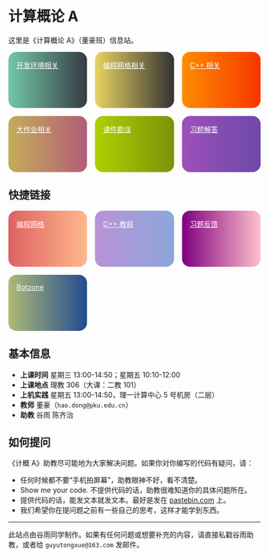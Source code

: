 # 计算概论 A

这里是《计算概论 A》（董豪班）信息站。

<div class="action-container">
    <a href="/ide/" class="action bg1">开发环境相关</a>
    <a href="/grid/" class="action bg7">编程网格相关</a>
    <a href="/cpp/" class="action bg2">C++ 相关</a>
    <a href="/assignment/" class="action bg9">大作业相关</a>
    <a href="/errata/" class="action bg3">课件勘误</a>
    <a href="/answer/" class="action bg4">习题解答</a>
</div>

## 快捷链接

<div class="action-container">
    <a
      href="https://programming.pku.edu.cn/course/0b0ead5e1550494cb060fca75d9e2604/"
      class="action bg5"
      target="_blank" rel="noreferrer"
    >
      编程网格
    </a>
    <a 
      href="https://learn-cpp.tk"
      class="action bg6"
      target="_blank" rel="noreferrer"
    >
      C++ 教程
    </a>
    <a 
      href="https://www.wjx.cn/vm/mYItJDv.aspx"
      class="action bg8"
      target="_blank" rel="noreferrer"
    >
      习题反馈
    </a>
    <a
      href="https://botzone.org.cn"
      class="action bg10"
      target="_blank" rel="noreferrer"
    >
      Botzone
    </a>
</div>

## 基本信息

- **上课时间** 星期三 13:00-14:50；星期五 10:10-12:00
- **上课地点** 理教 306（大课：二教 101）
- **上机实践** 星期五 13:00-14:50，理一计算中心 5 号机房（二层）
- **教师** 董豪（`hao.dong@pku.edu.cn`）
- **助教** 谷雨 陈齐治

## 如何提问

《计概 A》助教尽可能地为大家解决问题。如果你对你编写的代码有疑问，请：
- 任何时候都不要“手机拍屏幕”，助教眼神不好，看不清楚。
- Show me your code. 不提供代码的话，助教很难知道你的具体问题所在。
- 提供代码的话，能发文本就发文本。最好是发在 [pastebin.com](https://pastebin.com) 上。
- 我们希望你在提问题之前有一些自己的思考，这样才能学到东西。

-----

此站点由谷雨同学制作。如果有任何问题或想要补充的内容，请直接私戳谷雨助教，或者给 `guyutongxue@163.com` 发邮件。

<style>
    /* https://uigradients.com/ */
.action-container {
    display: grid;
    grid-template-columns: 1fr 1fr;
    gap: 1rem;
}
@media (min-width: 576px) {
    .action-container {
        grid-template-columns: 1fr 1fr 1fr;
    }
}
@media (min-width: 992px) {
    .action-container {
        grid-template-columns: 1fr 1fr 1fr 1fr;
    }
}
a.action {
    display: block;
    height: 5rem;
    border-radius: 1rem;
    padding: 1rem;
    font-weight: unset;
    color: white;
    transition: transform 0.2s;
}
a.action:hover {
    color: white;
    transform: scale(110%);
}
.bg1 {
    background: linear-gradient(to right, #73c8a9, #373b44);
}
.bg2 {
    background: linear-gradient(to right, #fe8c00, #f83600);
}
.bg3 {
    background: linear-gradient(to right, #add100, #7b920a);
}
.bg4 {
    background: linear-gradient(to right, #9d50bb, #6e48aa);
}
.bg5 {
    background: linear-gradient(to right, #de6262, #ffb88c); 
}
.bg6 {
    background: linear-gradient(to right, #b993d6, #8ca6db);
}
.bg7 {
    background: linear-gradient(to right, #e9d362, #333333);
}
.bg8 {
    background: linear-gradient(to right, #800080, #ffc0cb);
}
.bg9 {
    background: linear-gradient(to right, #c4ad58, #b35d79);
}
.bg10 {
    background: linear-gradient(to right, #adbb75, #234b91)
}
</style>
